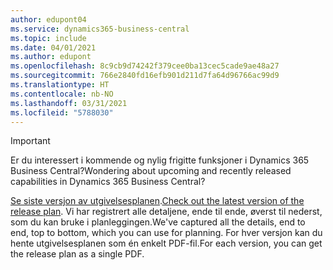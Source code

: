 ```yaml
---
author: edupont04
ms.service: dynamics365-business-central
ms.topic: include
ms.date: 04/01/2021
ms.author: edupont
ms.openlocfilehash: 8c9cb9d74242f379cee0ba13cec5cade9ae48a27
ms.sourcegitcommit: 766e2840fd16efb901d211d7fa64d96766ac99d9
ms.translationtype: HT
ms.contentlocale: nb-NO
ms.lasthandoff: 03/31/2021
ms.locfileid: "5788030"
---
```

> [!IMPORTANT]
>
> <span data-ttu-id="f66f9-101">Er du interessert i kommende og nylig frigitte funksjoner i Dynamics 365 Business Central?</span><span class="sxs-lookup"><span data-stu-id="f66f9-101">Wondering about upcoming and recently released capabilities in Dynamics 365 Business Central?</span></span>
>
> <span data-ttu-id="f66f9-102">[Se siste versjon av utgivelsesplanen](/dynamics365/release-plans/).</span><span class="sxs-lookup"><span data-stu-id="f66f9-102">[Check out the latest version of the release plan](/dynamics365/release-plans/).</span></span> <span data-ttu-id="f66f9-103">Vi har registrert alle detaljene, ende til ende, øverst til nederst, som du kan bruke i planleggingen.</span><span class="sxs-lookup"><span data-stu-id="f66f9-103">We've captured all the details, end to end, top to bottom, which you can use for planning.</span></span> <span data-ttu-id="f66f9-104">For hver versjon kan du hente utgivelsesplanen som én enkelt PDF-fil.</span><span class="sxs-lookup"><span data-stu-id="f66f9-104">For each version, you can get the release plan as a single PDF.</span></span>